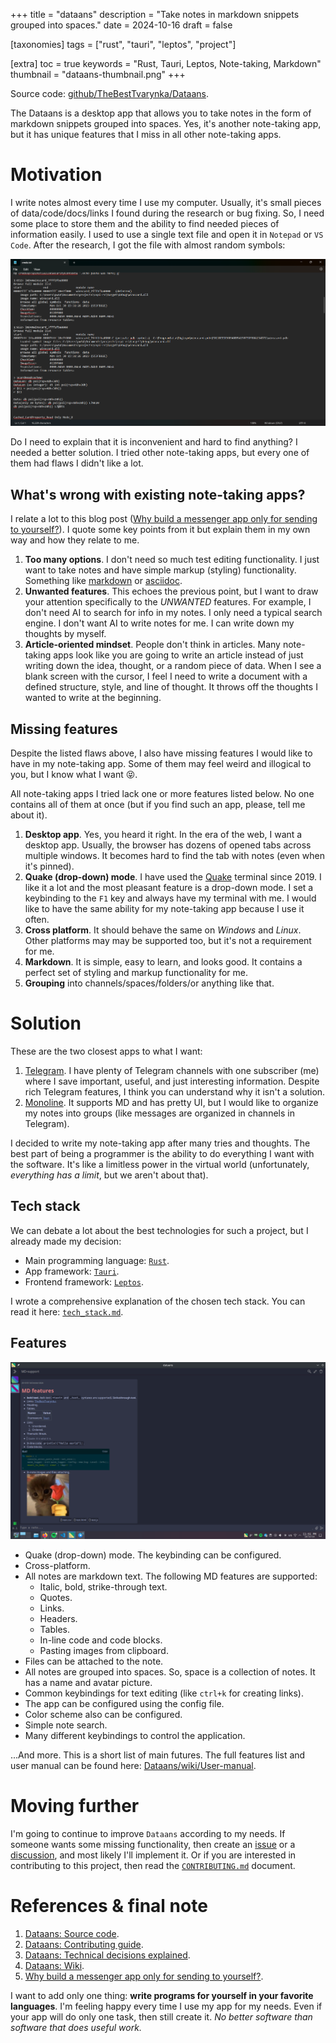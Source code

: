 +++
title = "dataans"
description = "Take notes in markdown snippets grouped into spaces."
date = 2024-10-16
draft = false

[taxonomies]
tags = ["rust", "tauri", "leptos", "project"]

[extra]
toc = true
keywords = "Rust, Tauri, Leptos, Note-taking, Markdown"
thumbnail = "dataans-thumbnail.png"
+++

Source code: [github/TheBestTvarynka/Dataans](https://github.com/TheBestTvarynka/Dataans/).

The Dataans is a desktop app that allows you to take notes in the form of markdown snippets grouped into spaces. Yes, it's another note-taking app, but it has unique features that I miss in all other note-taking apps.

# Motivation

I write notes almost every time I use my computer. Usually, it's small pieces of data/code/docs/links I found during the research or bug fixing. So, I need some place to store them and the ability to find needed pieces of information easily. I used to use a single text file and open it in `Notepad` or `VS Code`. After the research, I got the file with almost random symbols:

![](./notes-example.png)

Do I need to explain that it is inconvenient and hard to find anything? I needed a better solution. I tried other note-taking apps, but every one of them had flaws I didn't like a lot.

## What's wrong with existing note-taking apps?

I relate a lot to this blog post ([Why build a messenger app only for sending to yourself?](https://monoline.io/posts/2021/11/11/why-build-a-messenger-app-only-for-sending-to-yourself/)). I quote some key points from it but explain them in my own way and how they relate to me.

1. **Too many options**. I don't need so much test editing functionality. I just want to take notes and have simple markup (styling) functionality. Something like [markdown](https://www.markdownguide.org/) or [asciidoc](https://docs.asciidoctor.org/).
2. **Unwanted features**. This echoes the previous point, but I want to draw your attention specifically to the *UNWANTED* features. For example, I don't need AI to search for info in my notes. I only need a typical search engine. I don't want AI to write notes for me. I can write down my thoughts by myself.
3. **Article-oriented mindset**. People don't think in articles. Many note-taking apps look like you are going to write an article instead of just writing down the idea, thought, or a random piece of data. When I see a blank screen with the cursor, I feel I need to write a document with a defined structure, style, and line of thought. It throws off the thoughts I wanted to write at the beginning.

## Missing features

Despite the listed flaws above, I also have missing features I would like to have in my note-taking app. Some of them may feel weird and illogical to you, but I know what I want :stuck_out_tongue_closed_eyes:.

All note-taking apps I tried lack one or more features listed below. No one contains all of them at once (but if you find such an app, please, tell me about it).

1. **Desktop app**. Yes, you heard it right. In the era of the web, I want a desktop app. Usually, the browser has dozens of opened tabs across multiple windows. It becomes hard to find the tab with notes (even when it's pinned).
2. **Quake (drop-down) mode**. I have used the [Quake](https://github.com/Guake/guake/) terminal since 2019. I like it a lot and the most pleasant feature is a drop-down mode. I set a keybinding to the `F1` key and always have my terminal with me. I would like to have the same ability for my note-taking app because I use it often.
3. **Cross platform**. It should behave the same on _Windows_ and _Linux_. Other platforms may may be supported too, but it's not a requirement for me.
4. **Markdown**. It is simple, easy to learn, and looks good. It contains a perfect set of styling and markup functionality for me.
5. **Grouping** into channels/spaces/folders/or anything like that.

# Solution

These are the two closest apps to what I want:

1. [Telegram](https://telegram.org/). I have plenty of Telegram channels with one subscriber (me) where I save important, useful, and just interesting information. Despite rich Telegram features, I think you can understand why it isn't a solution.
2. [Monoline](https://monoline.io/). It supports MD and has pretty UI, but I would like to organize my notes into groups (like messages are organized in channels in Telegram).

I decided to write my note-taking app after many tries and thoughts. The best part of being a programmer is the ability to do everything I want with the software. It's like a limitless power in the virtual world (unfortunately, *everything has a limit*, but we aren't about that).

## Tech stack

We can debate a lot about the best technologies for such a project, but I already made my decision:

* Main programming language: [`Rust`](https://www.rust-lang.org/).
* App framework: [`Tauri`](https://v2.tauri.app/).
* Frontend framework: [`Leptos`](https://leptos.dev/).

I wrote a comprehensive explanation of the chosen tech stack. You can read it here: [`tech_stack.md`](https://github.com/TheBestTvarynka/Dataans/blob/main/doc/tech_stack.md).

## Features

![](./md-note.png)

* Quake (drop-down) mode. The keybinding can be configured.
* Cross-platform.
* All notes are markdown text. The following MD features are supported:
  * Italic, bold, strike-through text.
  * Quotes.
  * Links.
  * Headers.
  * Tables.
  * In-line code and code blocks.
  * Pasting images from clipboard.
* Files can be attached to the note.
* All notes are grouped into spaces. So, space is a collection of notes. It has a name and avatar picture.
* Common keybindings for text editing (like `ctrl+k` for creating links).
* The app can be configured using the config file.
* Color scheme also can be configured.
* Simple note search.
* Many different keybindings to control the application.

...And more. This is a short list of main futures. The full features list and user manual can be found here: [Dataans/wiki/User-manual](https://github.com/TheBestTvarynka/Dataans/wiki/User-manual).

# Moving further

I'm going to continue to improve `Dataans` according to my needs. If someone wants some missing functionality, then create an [issue](https://github.com/TheBestTvarynka/Dataans/issues/new) or a [discussion](https://github.com/TheBestTvarynka/Dataans/discussions), and most likely I'll implement it. Or if you are interested in contributing to this project, then read the [`CONTRIBUTING.md`](https://github.com/TheBestTvarynka/Dataans/blob/main/doc/CONTRIBUTING.md) document.

# References & final note

1. [Dataans: Source code](https://github.com/TheBestTvarynka/Dataans/).
2. [Dataans: Contributing guide](https://github.com/TheBestTvarynka/Dataans/blob/main/doc/CONTRIBUTING.md).
3. [Dataans: Technical decisions explained](https://github.com/TheBestTvarynka/Dataans/blob/main/doc/tech_stack.md).
4. [Dataans: Wiki](https://github.com/TheBestTvarynka/Dataans/wiki).
5. [Why build a messenger app only for sending to yourself?](https://monoline.io/posts/2021/11/11/why-build-a-messenger-app-only-for-sending-to-yourself/).

I want to add only one thing: **write programs for yourself in your favorite languages**. I'm feeling happy every time I use my app for my needs. Even if your app will do only one task, then still create it. _No better software than software that does useful work._

